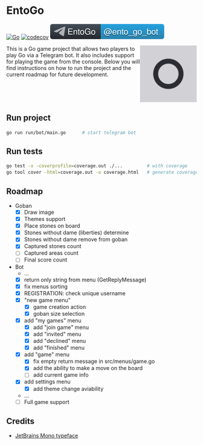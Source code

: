 # EntoGo

[![Go](https://github.com/parkhomenko-pp/go-telegram-bot/actions/workflows/go.yml/badge.svg?branch=master)](https://github.com/parkhomenko-pp/go-telegram-bot/actions/workflows/go.yml?query=branch:master)
[![codecov](https://codecov.io/github/parkhomenko-pp/ento-go/graph/badge.svg?token=XRDZ7Q1XRC)](https://codecov.io/github/parkhomenko-pp/ento-go)
[![Telegram Bot](.github/preview/tg-badge.svg)](https://t.me/ento_go_bot)

<img src=".github/preview/icon.png" align="right" width=150 height=150/>

This is a Go game project that allows two players to play Go via a Telegram bot. It also includes support for playing the game from the console. Below you will find instructions on how to run the project and the current roadmap for future development.

<br><br><br>

## Run project

```sh
go run run/bot/main.go      # start telegram bot
```

## Run tests
```sh
go test -v -coverprofile=coverage.out ./...         # with coverage
go tool cover -html=coverage.out -o coverage.html   # generate coverage report
```

## Roadmap
- Goban
  - [x] Draw image
  - [x] Themes support
  - [x] Place stones on board
  - [x] Stones without dame (liberties) determine
  - [x] Stones without dame remove from goban
  - [x] Captured stones count
  - [ ] Captured areas count
  - [ ] Final score count
- Bot
  - ...
  - [x] return only string from menu (GetReplyMessage)
  - [x] fix menus sorting
  - [x] REGISTRATION: check unique username
  - [x] "new game menu"
    - [x] game creation action
    - [x] goban size selection
  - [x] add "my games" menu
    - [x] add "join game" menu
    - [x] add "invited" menu
    - [x] add "declined" menu
    - [x] add "finished" menu
  - [x] add "game" menu
    - [x] fix empty return message in src/menus/game.go
    - [x] add the ability to make a move on the board
    - [ ] add current game info
  - [x] add settings menu
    - [x] add theme change aviability
  - ...
  - [ ] Full game support

## Credits
- [JetBrains Mono typeface](https://www.jetbrains.com/lp/mono/)
